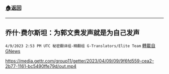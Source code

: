###  [:house:返回](README.md)
---


## 乔什·费尔斯坦：为郭文贵发声就是为自己发声
`4/9/2023 2:53 PM UTC 秘密翻译组-精翻组 G-Translators/Elite Team` [轉載自GNews](https://gnews.org/articles/1081549)


https://media.gettr.com/group11/getter/2023/04/09/09/9f6fd559-cea2-2b77-1161-bc5490ffe79d/out.mp4
